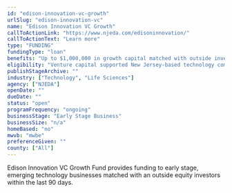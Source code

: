 ```yaml
---
id: "edison-innovation-vc-growth"
urlSlug: "edison-innovation-vc"
name: "Edison Innovation VC Growth"
callToActionLink: "https://www.njeda.com/edisoninnovation/"
callToActionText: "Learn more"
type: "FUNDING"
fundingType: "loan"
benefits: "Up to $1,000,000 in growth capital matched with outside investors on a 1 to 1 basis."
eligibility: "Venture capital supported New Jersey-based technology companies with a minimum trailing 12-month commercial revenues of $500,000. This revenue amount must exceed the amount of the potential Edison Innovation Fund investment amount. The company must employ 75% of its W-2 employees in NJ or commit to growing 10 high-paying jobs over two years."
publishStageArchive: ""
industry: ["Technology", "Life Sciences"]
agency: ["NJEDA"]
openDate: ""
dueDate: ""
status: "open"
programFrequency: "ongoing"
businessStage: "Early Stage Business"
businessSize: "n/a"
homeBased: "no"
mwvb: "mwbe"
preferenceGiven: ""
county: ["All"]
---
```


Edison Innovation VC Growth Fund provides funding to early stage, emerging technology businesses matched with an outside equity investors within the last 90 days.
